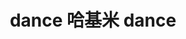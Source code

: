 ---
title: dance 哈基米 dance
adaptedFrom: Tung Sahur Tung
sources:
  - sourceType: bilibili
    bvid: BV1RmuMzREsb  
---